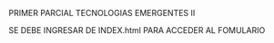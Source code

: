 PRIMER PARCIAL 
TECNOLOGIAS EMERGENTES II


SE DEBE INGRESAR DE INDEX.html PARA ACCEDER AL FOMULARIO
